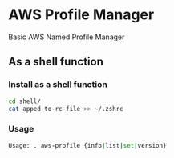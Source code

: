 # AWS Profile Manager

Basic AWS Named Profile Manager

## As a shell function

### Install as a shell function

```bash
cd shell/
cat apped-to-rc-file >> ~/.zshrc
```

### Usage

```bash
Usage: . aws-profile {info|list|set|version}
```

